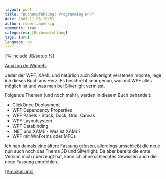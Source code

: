 ```yaml
---
layout: post
title: "Buchempfehlung: Programming WPF"
date: 2007-11-06 20:51
author: robert.muehsig
comments: true
categories: [Buchempfehlung]
tags: [WPF]
language: de
---
```

{% include JB/setup %}
<SCRIPT charset="utf-8" type="text/javascript" src="http://ws.amazon.de/widgets/q?ServiceVersion=20070822&MarketPlace=DE&ID=V20070822/DE/meinkleinerbl-21/8001/1c7b6412-dc27-4e04-873f-bd5aa417ca70"> </SCRIPT> <NOSCRIPT><A HREF="http://ws.amazon.de/widgets/q?ServiceVersion=20070822&MarketPlace=DE&ID=V20070822%2FDE%2Fmeinkleinerbl-21%2F8001%2F1c7b6412-dc27-4e04-873f-bd5aa417ca70&Operation=NoScript">Amazon.de Widgets</A></NOSCRIPT>

Jeder der WPF, XAML und natürlich auch Silverlight verstehen möchte, lege ich dieses Buch ans Herz. Es beschreibt sehr genau, was mit WPF alles möglich ist und was man bei Silverlight vermisst.

Folgende Themen (und noch mehr), werden in diesem Buch behandelt:
<ul>
	<li>ClickOnce Deployment</li>
	<li>WPF Dependency Properties</li>
	<li>WPF Panels - Stack, Dock, Grid, Canvas</li>
	<li>WPF Layoutsystem</li>
	<li>WPF Databinding</li>
	<li>.NET und XAML - Was ist XAML?</li>
	<li>WPF mit WinForms oder MFCs</li>
</ul>
Ich hab damals eine ältere Fassung gelesen, allerdings umschließt die neue nun auch noch das Thema 3D und Silverlight. Da aber bereits die erste Version mich überzeugt hat, kann ich ohne schlechtes Gewissen auch die neue Fassung empfehlen.

[<a href="http://www.amazon.de/dp/0596510373/?tag=amawid0f-21">AmazonLink</a>]
